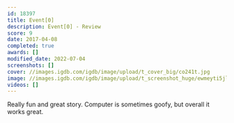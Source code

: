 ```yaml
---
id: 18397
title: Event[0]
description: Event[0] - Review
score: 9
date: 2017-04-08
completed: true
awards: []
modified_date: 2022-07-04
screenshots: []
cover: //images.igdb.com/igdb/image/upload/t_cover_big/co241t.jpg
image: //images.igdb.com/igdb/image/upload/t_screenshot_huge/ewmeyti5jlflywbms4sd.jpg
videos: []
---
```

Really fun and great story. Computer is sometimes goofy, but overall it works great.